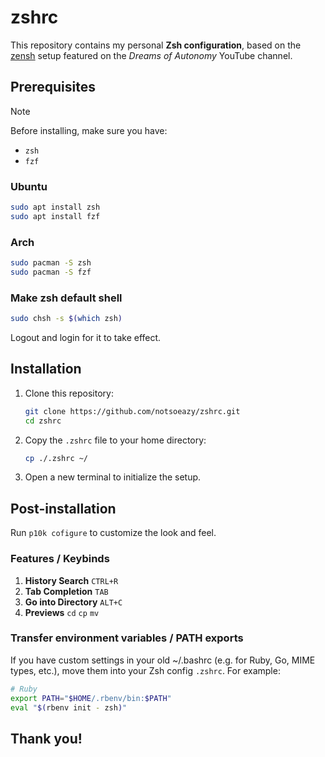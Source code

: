 # zshrc

This repository contains my personal **Zsh configuration**, based on the [zensh](https://github.com/dreamsofautonomy/zensh) setup featured on the *Dreams of Autonomy* YouTube channel.

## Prerequisites

> [!NOTE]
> Before installing, make sure you have:
>
> - `zsh`
> - `fzf`
>
> ### Ubuntu
> ```bash
> sudo apt install zsh
> sudo apt install fzf
> ```
> ### Arch
> ```bash
> sudo pacman -S zsh
> sudo pacman -S fzf
> ```
### Make zsh default shell
```bash
sudo chsh -s $(which zsh)
```
Logout and login for it to take effect.
## Installation

1. Clone this repository:
   ```bash
   git clone https://github.com/notsoeazy/zshrc.git
   cd zshrc
   ```
2. Copy the `.zshrc` file to your home directory:
    ```bash
    cp ./.zshrc ~/
    ```
3. Open a new terminal to initialize the setup.

## Post-installation

Run `p10k cofigure` to customize the look and feel.

### Features / Keybinds
1. **History Search** `CTRL+R`
2. **Tab Completion** `TAB`
3. **Go into Directory** `ALT+C`
4. **Previews** `cd` `cp` `mv`

### Transfer environment variables / PATH exports
If you have custom settings in your old ~/.bashrc (e.g. for Ruby, Go, MIME types, etc.), move them into your Zsh config `.zshrc`. For example:

```bash
# Ruby
export PATH="$HOME/.rbenv/bin:$PATH"
eval "$(rbenv init - zsh)"
```

## Thank you!
